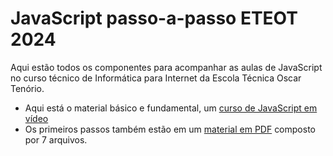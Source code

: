 # JavaScript passo-a-passo ETEOT 2024
Aqui estão todos os componentes para acompanhar as aulas de JavaScript no curso técnico de Informática para Internet da Escola Técnica Oscar Tenório.

* Aqui está o material básico e fundamental, um [curso de JavaScript em vídeo](https://youtube.com/playlist?list=PLHz_AreHm4dlsK3Nr9GVvXCbpQyHQl1o1&si=iolY1jIwmFc4Fuwz)
* Os primeiros passos também estão em um [material em PDF](https://github.com/eteot/exercicios-javascript-2024/tree/main/aulas-pdf) composto por 7 arquivos.

